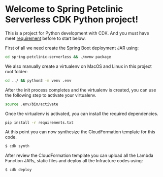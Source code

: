 
# Welcome to Spring Petclinic Serverless CDK Python project!

This is a project for Python development with CDK. And you must have meet [requirement](../README.md#prerequisites) before to start below.

First of all we need create the Spring Boot deployment JAR using:

```bash
cd spring-petclinic-serverless && ./mvnw package
```

We also manually create a virtualenv on MacOS and Linux in this project root folder:

```bash
cd ../ && python3 -m venv .env
```

After the init process completes and the virtualenv is created, you can use the following
step to activate your virtualenv.

```bash
source .env/bin/activate
```

Once the virtualenv is activated, you can install the required dependencies.

```bash
pip install -r requirements.txt
```

At this point you can now synthesize the CloudFormation template for this code.

```bash
$ cdk synth
```

After review the CloudFormation template you can upload all the Lambda Function JARs, static files and deploy all the Infracture codes using:

```bash
$ cdk deploy
```
